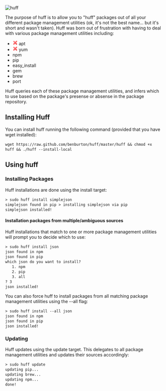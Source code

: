 ![huff](https://raw.github.com/benburton/huff/master/img/huff.png)

The purpose of huff is to allow you to "huff" packages out of all your different package management utilities (ok, it's not the best name... but it's short and wasn't taken). Huff was born out of frustration with having to deal with various package management utilities including:
 * ![not supported](https://github.com/benburton/huff/raw/master/img/cross.png) apt
 * ![not supported](https://github.com/benburton/huff/raw/master/img/cross.png) yum
 * npm
 * pip
 * easy_install
 * gem
 * brew
 * port

Huff queries each of these package management utilities, and infers which to use based on the package's presense or absense in the package repository.

## Installing Huff

You can install huff running the following command (provided that you have wget installed):

    wget https://raw.github.com/benburton/huff/master/huff && chmod +x huff && ./huff --install-local

## Using huff

### Installing Packages

Huff installations are done using the install target:

    > sudo huff install simplejson
    simplejson found in pip > installing simplejson via pip
    simplejson installed!

#### Installation packages from multiple/ambiguous sources

Huff installations that match to one or more package management utilities will prompt you to decide which to use:

    > sudo huff install json
    json found in npm
    json found in pip
    which json do you want to install?
       1. npm
       2. pip
       3. all
    ? 3
    json installed!


You can also force huff to install packages from all matching package management utilities using the --all flag:

    > sudo huff install --all json
    json found in npm
    json found in pip
    json installed!


### Updating

Huff updates using the update target. This delegates to all package management utilities and updates their sources accordingly:

    > sudo huff update
    updating pip...
    updating brew...
    updating npm...
    done!

